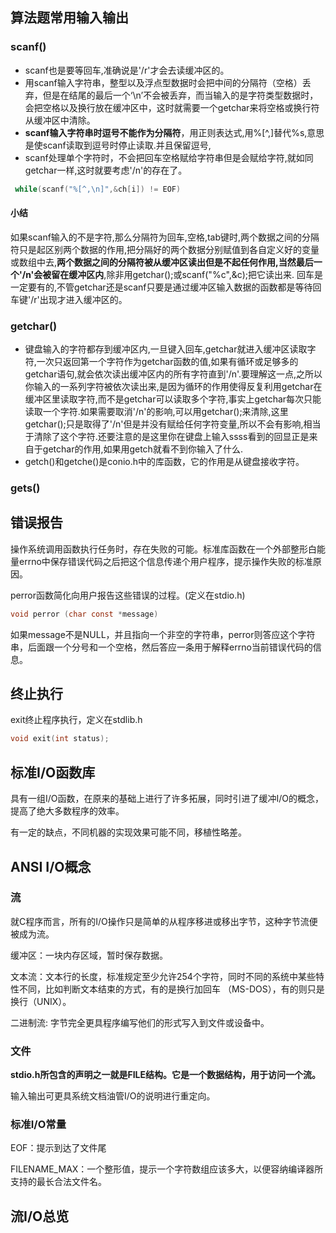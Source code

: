 ## 算法题常用输入输出

### scanf()

+ scanf也是要等回车,准确说是'/r'才会去读缓冲区的。
+ 用scanf输入字符串，整型以及浮点型数据时会把中间的分隔符（空格）丢弃，但是在结尾的最后一个‘\n’不会被丢弃，而当输入的是字符类型数据时，会把空格以及换行放在缓冲区中，这时就需要一个getchar来将空格或换行符从缓冲区中清除。
+ **scanf输入字符串时逗号不能作为分隔符**，用正则表达式,用%[^,]替代%s,意思是使scanf读取到逗号时停止读取.并且保留逗号, 
+ scanf处理单个字符时，不会把回车空格赋给字符串但是会赋给字符,就如同getchar一样,这时就要考虑'/n'的存在了。

```c
 while(scanf("%[^,\n]",&ch[i]) != EOF)
```



#### 小结

  如果scanf输入的不是字符,那么分隔符为回车,空格,tab键时,两个数据之间的分隔符只是起区别两个数据的作用,把分隔好的两个数据分别赋值到各自定义好的变量或数组中去,**两个数据之间的分隔符被从缓冲区读出但是不起任何作用,当然最后一个'/n'会被留在缓冲区内**,除非用getchar();或scanf("%c",&c);把它读出来.
回车是一定要有的,不管getchar还是scanf只要是通过缓冲区输入数据的函数都是等待回车键'/r'出现才进入缓冲区的。

### getchar()

+ 键盘输入的字符都存到缓冲区内,一旦键入回车,getchar就进入缓冲区读取字符,一次只返回第一个字符作为getchar函数的值,如果有循环或足够多的getchar语句,就会依次读出缓冲区内的所有字符直到'/n'.要理解这一点,之所以你输入的一系列字符被依次读出来,是因为循环的作用使得反复利用getchar在缓冲区里读取字符,而不是getchar可以读取多个字符,事实上getchar每次只能读取一个字符.如果需要取消'/n'的影响,可以用getchar();来清除,这里getchar();只是取得了'/n'但是并没有赋给任何字符变量,所以不会有影响,相当于清除了这个字符.还要注意的是这里你在键盘上输入ssss看到的回显正是来自于getchar的作用,如果用getch就看不到你输入了什么.
+ getch()和getche()是conio.h中的库函数，它的作用是从键盘接收字符。

### gets()







## 错误报告

操作系统调用函数执行任务时，存在失败的可能。标准库函数在一个外部整形白能量errno中保存错误代码之后把这个信息传递个用户程序，提示操作失败的标准原因。

perror函数简化向用户报告这些错误的过程。(定义在stdio.h)

``` c
void perror (char const *message)
```

如果message不是NULL，并且指向一个非空的字符串，perror则答应这个字符串，后面跟一个分号和一个空格，然后答应一条用于解释errno当前错误代码的信息。

## 终止执行

exit终止程序执行，定义在stdlib.h

```c
void exit(int status);
```

## 标准I/O函数库

具有一组I/O函数，在原来的基础上进行了许多拓展，同时引进了缓冲I/O的概念，提高了绝大多数程序的效率。

有一定的缺点，不同机器的实现效果可能不同，移植性略差。

## ANSI I/O概念

### 流

就C程序而言，所有的I/O操作只是简单的从程序移进或移出字节，这种字节流便被成为流。

缓冲区：一块内存区域，暂时保存数据。

文本流：文本行的长度，标准规定至少允许254个字符，同时不同的系统中某些特性不同，比如判断文本结束的方式，有的是换行加回车 （MS-DOS），有的则只是换行（UNIX）。

二进制流: 字节完全更具程序编写他们的形式写入到文件或设备中。

### 文件

**stdio.h所包含的声明之一就是FILE结构。它是一个数据结构，用于访问一个流。**

输入输出可更具系统文档油管I/O的说明进行重定向。

### 标准I/O常量

EOF：提示到达了文件尾

FILENAME_MAX：一个整形值，提示一个字符数组应该多大，以便容纳编译器所支持的最长合法文件名。

## 流I/O总览

